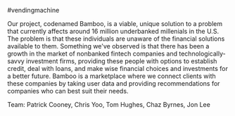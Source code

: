 #vendingmachine

Our project, codenamed Bamboo, is a viable, unique solution to a problem that currently affects around 16 million underbanked millenials in the U.S. The problem is that these individuals are unaware of the financial solutions available to them. Something we've observed is that there has been a growth in the market of nonbanked fintech companies and technologically-savvy investment firms, providing these people with options to establish credit, deal with loans, and make wise financial choices and investments for a better future. Bamboo is a marketplace where we connect clients with these companies by taking user data and providing recommendations for companies who can best suit their needs.

Team: Patrick Cooney, Chris Yoo, Tom Hughes, Chaz Byrnes, Jon Lee
